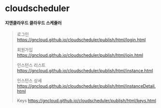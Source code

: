 # cloudscheduler
#### 지앤클라우드 클라우드 스케쥴러

> 로그인  
> https://gncloud.github.io/cloudscheduler/publish/html/login.html
>
> 회원가입  
> https://gncloud.github.io/cloudscheduler/publish/html/join.html
>
> 인스턴스 리스트  
> https://gncloud.github.io/cloudscheduler/publish/html/instance.html
> 
> 인스턴스 상세  
> https://gncloud.github.io/cloudscheduler/publish/html/instanceDetail.html
> 
> Keys 
> https://gncloud.github.io/cloudscheduler/publish/html/keys.html
>




